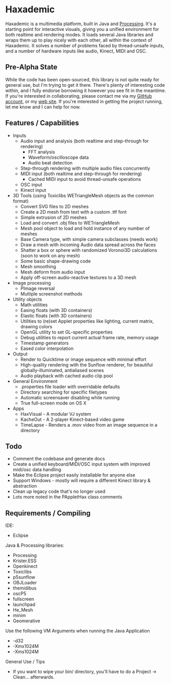 # Haxademic
Haxademic is a multimedia platform, built in Java and [Processing](http://processing.org/). It's a starting point for interactive visuals, giving you a unified environment for both realtime and rendering modes. It loads several Java libraries and wraps them up to play nicely with each other, all within the context of Haxademic. It solves a number of problems faced by thread-unsafe inputs, and a number of hardware inputs like audio, Kinect, MIDI and OSC.

## Pre-Alpha State
While the code has been open-sourced, this library is not quite ready for general use, but I'm trying to get it there. There's plenty of interesting code within, and I fully endorse borrowing it however you see fit in the meantime. If you're interested in collaborating, please contact me via my [GitHub account](http://github.com/cacheflowe), or my [web site](http://cacheflowe.com/?page=contact). If you're interested in getting the project running, let me know and I can help for now.

## Features / Capabilities
* Inputs
	* Audio input and analysis (both realtime and step-through for rendering)
		* FFT analysis
		* Waveform/oscilloscope data
		* Audio beat detection
	* Step-through rendering with multiple audio files concurrently
	* MIDI input (both realtime and step-through for rendering)
		* Cached MIDI input to avoid thread-unsafe operations
	* OSC input
	* Kinect input
* 3D Tools (using Toxiclibs WETriangleMesh objects as the common format)
	* Convert SVG files to 2D meshes
	* Create a 2D mesh from text with a custom .ttf font
	* Simple extrusion of 2D meshes
	* Load and convert .obj files to WETriangleMesh
	* Mesh pool object to load and hold instance of any number of meshes
	* Base Camera type, with simple camera subclasses (needs work) 
	* Draw a mesh with incoming Audio data spread across the faces
	* Shatter a box or sphere with randomized Voronoi3D calculations (soon to work on any mesh)
	* Some basic shape-drawing code
	* Mesh smoothing
	* Mesh deform from audio input
	* Apply off-screen audio-reactive textures to a 3D mesh
* Image processing
	* PImage reversal
	* Multiple screenshot methods
* Utility objects
	* Math utilities
	* Easing floats (with 3D containers)
	* Elastic floats (with 3D containers)
	* Utilities to (re)set Applet properties like lighting, current matrix, drawing colors
	* OpenGL utility to set GL-specific properties
	* Debug utilities to report current actual frame rate, memory usage 
	* Timestamp generators
	* Eased color interpolation
* Output
	* Render to Quicktime or image sequence with minimal effort
	* High-quality rendering with the Sunflow renderer, for beautiful globally-illuminated, antialiased scenes 
	* Audio playback with cached audio clip pool
* General Environment
	* .properties file loader with overridable defaults
	* Directory searching for specific filetypes
	* Automatic screensaver disabling while running
	* True full-screen mode on OS X
* Apps
	* HaxVisual - A modular VJ system
	* KacheOut - A 2-player Kinect-based video game 
	* TimeLapse - Renders a .mov video from an image sequence in a directory

## Todo
* Comment the codebase and generate docs
* Create a unified keyboard/MIDI/OSC input system with improved midi/osc data handling
* Make the Eclipse project easily installable for anyone else
* Support Windows - mostly will require a different Kinect library & abstraction
* Clean up legacy code that's no longer used
* Lots more noted in the PAppletHax class comments

## Requirements / Compiling
IDE:

* Eclipse

Java & Processing libraries:

* Processing
* Krister.ESS
* Openkinect
* Toxiclibs
* p5sunflow
* OBJLoader
* themidibus
* oscP5
* fullscreen
* launchpad
* He_Mesh
* minim
* Geomerative

Use the following VM Arguments when running the Java Application

* -d32
* -Xmx1024M
* -Xms1024M

General Use / Tips

* If you want to wipe your bin/ directory, you'll have to do a Project -> Clean... afterwards.
